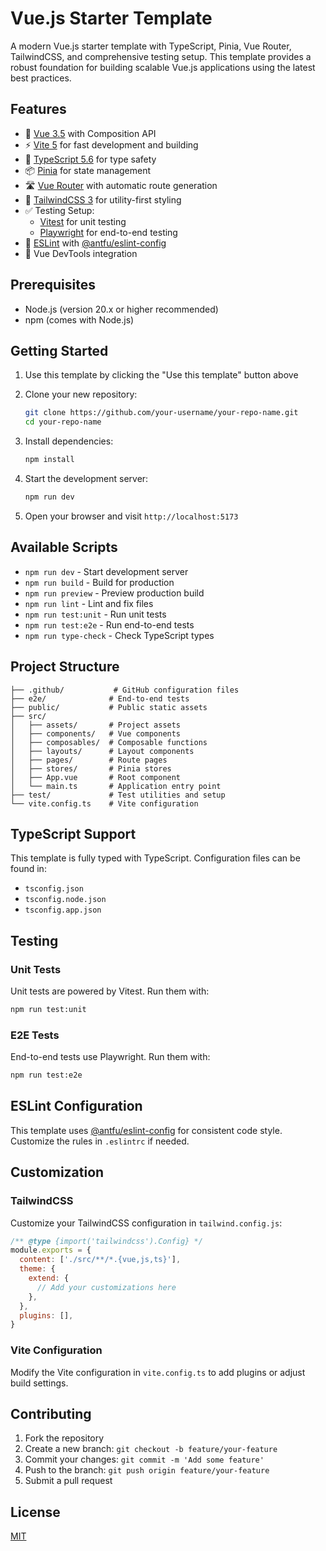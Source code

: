 # Vue.js Starter Template

A modern Vue.js starter template with TypeScript, Pinia, Vue Router, TailwindCSS, and comprehensive testing setup. This template provides a robust foundation for building scalable Vue.js applications using the latest best practices.

## Features

- 🚀 [Vue 3.5](https://vuejs.org/) with Composition API
- ⚡️ [Vite 5](https://vitejs.dev/) for fast development and building
- 🎯 [TypeScript 5.6](https://www.typescriptlang.org/) for type safety
- 📦 [Pinia](https://pinia.vuejs.org/) for state management
- 🛣️ [Vue Router](https://router.vuejs.org/) with automatic route generation
- 🎨 [TailwindCSS 3](https://tailwindcss.com/) for utility-first styling
- ✅ Testing Setup:
  - [Vitest](https://vitest.dev/) for unit testing
  - [Playwright](https://playwright.dev/) for end-to-end testing
- 📝 [ESLint](https://eslint.org/) with [@antfu/eslint-config](https://github.com/antfu/eslint-config)
- 🔧 Vue DevTools integration

## Prerequisites

- Node.js (version 20.x or higher recommended)
- npm (comes with Node.js)

## Getting Started

1. Use this template by clicking the "Use this template" button above
2. Clone your new repository:

   ```bash
   git clone https://github.com/your-username/your-repo-name.git
   cd your-repo-name
   ```

3. Install dependencies:

   ```bash
   npm install
   ```

4. Start the development server:

   ```bash
   npm run dev
   ```

5. Open your browser and visit `http://localhost:5173`

## Available Scripts

- `npm run dev` - Start development server
- `npm run build` - Build for production
- `npm run preview` - Preview production build
- `npm run lint` - Lint and fix files
- `npm run test:unit` - Run unit tests
- `npm run test:e2e` - Run end-to-end tests
- `npm run type-check` - Check TypeScript types

## Project Structure

```
├── .github/           # GitHub configuration files
├── e2e/              # End-to-end tests
├── public/           # Public static assets
├── src/
│   ├── assets/       # Project assets
│   ├── components/   # Vue components
│   ├── composables/  # Composable functions
│   ├── layouts/      # Layout components
│   ├── pages/        # Route pages
│   ├── stores/       # Pinia stores
│   ├── App.vue       # Root component
│   └── main.ts       # Application entry point
├── test/             # Test utilities and setup
└── vite.config.ts    # Vite configuration
```

## TypeScript Support

This template is fully typed with TypeScript. Configuration files can be found in:

- `tsconfig.json`
- `tsconfig.node.json`
- `tsconfig.app.json`

## Testing

### Unit Tests

Unit tests are powered by Vitest. Run them with:

```bash
npm run test:unit
```

### E2E Tests

End-to-end tests use Playwright. Run them with:

```bash
npm run test:e2e
```

## ESLint Configuration

This template uses [@antfu/eslint-config](https://github.com/antfu/eslint-config) for consistent code style. Customize the rules in `.eslintrc` if needed.

## Customization

### TailwindCSS

Customize your TailwindCSS configuration in `tailwind.config.js`:

```js
/** @type {import('tailwindcss').Config} */
module.exports = {
  content: ['./src/**/*.{vue,js,ts}'],
  theme: {
    extend: {
      // Add your customizations here
    },
  },
  plugins: [],
}
```

### Vite Configuration

Modify the Vite configuration in `vite.config.ts` to add plugins or adjust build settings.

## Contributing

1. Fork the repository
2. Create a new branch: `git checkout -b feature/your-feature`
3. Commit your changes: `git commit -m 'Add some feature'`
4. Push to the branch: `git push origin feature/your-feature`
5. Submit a pull request

## License

[MIT](./LICENSE)
